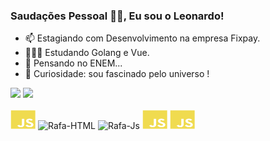 ### Saudações Pessoal 🖖🏻, Eu sou o Leonardo!

- 📫 Estagiando com Desenvolvimento na empresa Fixpay.
- 👨🏻‍💻 Estudando Golang e Vue.
- 💬 Pensando no ENEM...
- 🚀 Curiosidade: sou fascinado pelo universo !

<div> 
  <a href="https://github.com/LeoCasttr0"></a>
  <img height="180em" src="https://github-readme-stats.vercel.app/api?username=LeoCasttr0&show_icons=true&theme=transparent"/>


   <img height="180em" src="https://github-readme-stats.versel.app/api/top-langs/?username=LeoCasttr0layout=compact&langs_count=16&theme=dark"/>
</div>

<div style="display: inline_block"><br>
    <img alignt="center" alt ="Rafa-Js" height="30" width="40" src="https://raw.githubusercontent.com/devicons/devicon/master/icons/javascript/javascript-plain.svg">
     <img alignt="center" alt ="Rafa-HTML" height="30" width="40" src="https://raw.githubusercontent.com/devicons/devicon/master/icons/html15/html5-original.svg">
      <img alignt="center" alt ="Rafa-Js" height="30" width="40" src="https://raw.githubusercontent.com/devicons/devicon/master/icons/javascript/javas.svg">
        <img alignt="center" alt ="Rafa-Js" height="30" width="40" src="https://raw.githubusercontent.com/devicons/devicon/master/icons/javascript/javascript-plain.svg">
          <img alignt="center" alt ="Rafa-Js" height="30" width="40" src="https://raw.githubusercontent.com/devicons/devicon/master/icons/javascript/javascript-plain.svg">
    
</div> 